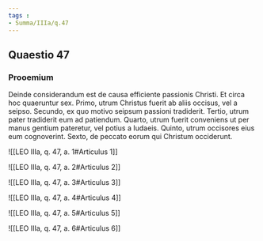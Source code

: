 ```yaml
---
tags : 
- Summa/IIIa/q.47
---
```


## Quaestio 47

### Prooemium

Deinde considerandum est de causa efficiente passionis Christi. Et circa hoc quaeruntur sex. Primo, utrum Christus fuerit ab aliis occisus, vel a seipso. Secundo, ex quo motivo seipsum passioni tradiderit. Tertio, utrum pater tradiderit eum ad patiendum. Quarto, utrum fuerit conveniens ut per manus gentium pateretur, vel potius a Iudaeis. Quinto, utrum occisores eius eum cognoverint. Sexto, de peccato eorum qui Christum occiderunt.

![[LEO IIIa, q. 47, a. 1#Articulus 1]]

![[LEO IIIa, q. 47, a. 2#Articulus 2]]

![[LEO IIIa, q. 47, a. 3#Articulus 3]]

![[LEO IIIa, q. 47, a. 4#Articulus 4]]

![[LEO IIIa, q. 47, a. 5#Articulus 5]]

![[LEO IIIa, q. 47, a. 6#Articulus 6]]


